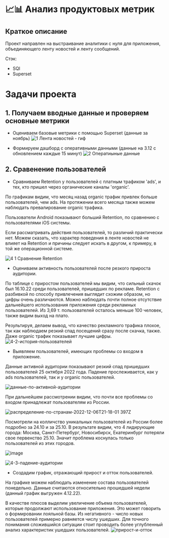 # 📈📊 Анализ продуктовых метрик

## Краткое описание

Проект направлен на выстраивание аналитики с нуля для приложения, объединяющего ленту новостей и ленту сообщений.

Стэк: 

- SQl
- Superset

# Задачи проекта
## 1. Получаем вводные данные и проверяем основные метрики

- Оцениваем базовые метрики с помощью Superset (данные за ноябрь)
![1  Лента новостей - гиф](https://user-images.githubusercontent.com/100629361/205079641-ba3694d7-21e5-45a8-b089-f3fe88491f31.gif)

- Формируем дашборд с оперативными данными (данные на 3.12 с обновлением каждые 15 минут)
![2  Оператиыные данные](https://user-images.githubusercontent.com/100629361/205413900-f07fd74d-c136-4718-9d2c-5e2279eeb0c9.jpg)


## 2. Сравенение пользователей
- Сравниваем Retention у пользователей с платным трафиком 'ads', и тех, кто пришел через органические каналы 'organic'.

По графикам видим, что месяц назад organic трафик привлек больше пользователей, чем ads. На протяжении всего месяца также можем наблюдать превалирование organic трафика.

Пользователи Android показывают больший Retention, по сравнению с пользователями iOS системы.

Если рассматривать действия пользователей, то различий практически нет. Можем сказать, что характер поведения в ленте новостей не влияет на Retention и причины следует искать в другом, к примеру, в той же операционной системе.

![4 1  Сравнение Retention](https://user-images.githubusercontent.com/100629361/205440243-ac829f55-fc98-475b-8cf5-10121dd203f5.jpg)

- Оцениваем активность пользователей после резкого прироста аудитории.

По таблице с приростом пользователей мы видим, что сильный скачок был 16.10.22 среди пользователей, пришедших по рекламе. 
Retention с разбивкой по способу привлечения выглядит схожим образом, но цифры очень различаются. Можно наблюдать почти полное отсутствие дальнейшего использования приложения среди рекламных пользователей. Из 3,69 т. пользователей осталось меньше 100 человек, также видим выход на плато.

Результируя, делаем вывод, что качество рекламного трафика плохое, так как наблюдаем резкий спад посещений сразу после скачка, также. Даже organic трафик показывает лучшие цифры.
![4-2-история-пользователей](https://user-images.githubusercontent.com/100629361/205442157-290bc7f6-509b-40e5-b2e2-87d71e9e7b7f.jpg)

- Выявляем пользователей, имеющих проблемы со входом в приложение.

Данные активной аудитории показывают резкий спад пришедших пользователей 25 октября 2022 года. Падение прослеживается, как у ads пользователей, так и у organic пользователей.

![данные-по-активной-аудитории](https://user-images.githubusercontent.com/100629361/205444433-fb39763f-d2e1-4581-855e-c644bdfa4f6b.jpg)

При дальнейшем рассмотрении видим, что почти все проблемы со входом принадлежат пользователям из России.

![распределение-по-странам-2022-12-06T21-18-01 397Z](https://user-images.githubusercontent.com/100629361/206025295-61fd8fbb-e09f-485a-9182-14dfcc1ed391.jpg)

Посмотрели на колличство уникальных пользователей из России более подробно за 24.10 и за 25.10. В результате видим, что 4 лидирующие города: Москва, Санкт-Петербург, Новосибирск, Екатеринбург потеряли свое первенство 25.10. Значит проблема коснулась только пользователей из этих городов. 

![image](https://user-images.githubusercontent.com/100629361/206285812-3fe68075-f415-4b4e-89ad-3b83be986b6e.png)

![4-3-падение-аудитории](https://user-images.githubusercontent.com/100629361/206287830-96a85f67-abfc-446f-85fe-b7d182884591.jpg)


- Создадим график, отражающий прирост и отток пользователей.

На графике можем наблюдать изменение состава пользователей понедельно. Данные считаются относительно прошедшей недели (данный график выгружен 4.12.22).

В качестве плюсов выделим увеличение объема пользователей, которые продолжают использование приложения. Это может говорить о формировании лояльной базы.
Из негативного - число новых пользователей примерно равняется числу ушедших. Для точного понимания сложившийся ситуации стоит проводить более углубленный анализ характеристик ушедших пользователей.
![прирост-и-отток](https://user-images.githubusercontent.com/100629361/205493599-d7eea3cb-4f2e-4b6e-a40f-99eb33620e9a.jpg)



